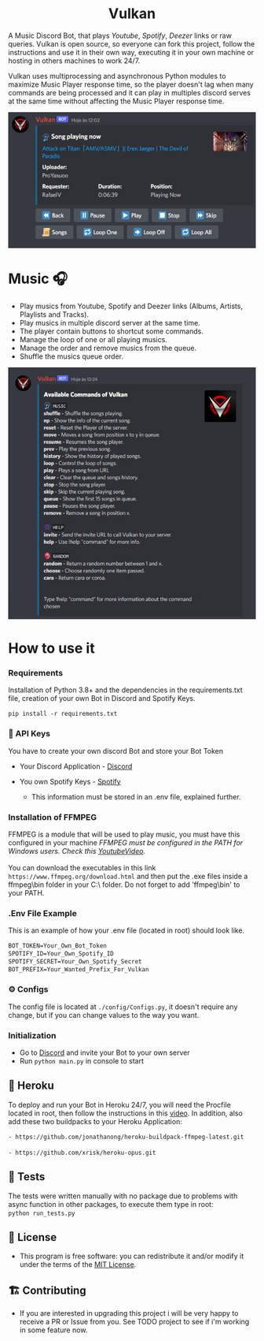 <h1 align="center"> Vulkan</h1> 


A Music Discord Bot, that plays *Youtube*, *Spotify*, *Deezer* links or raw queries. Vulkan is open source, so everyone can fork this project, follow the instructions and use it in their own way, executing it in your own machine or hosting in others machines to work 24/7.

Vulkan uses multiprocessing and asynchronous Python modules to maximize Music Player response time, so the player doesn't lag when many commands are being processed and it can play in multiples discord serves at the same time without affecting the Music Player response time.


<p align="center">
  <img src="./Assets/playermenu.jfif" />
</p>


#  **Music 🎧**
- Play musics from Youtube, Spotify and Deezer links (Albums, Artists, Playlists and Tracks).
- Play musics in multiple discord server at the same time.
- The player contain buttons to shortcut some commands. 
- Manage the loop of one or all playing musics.
- Manage the order and remove musics from the queue.
- Shuffle the musics queue order.



<p align="center">
  <img src="./Assets/vulkancommands.jfif" />
</p>



# **How to use it** 


### **Requirements**
Installation of Python 3.8+ and the dependencies in the requirements.txt file, creation of your own Bot in Discord and Spotify Keys. 
```
pip install -r requirements.txt
```
### **🔑 API Keys**
You have to create your own discord Bot and store your Bot Token 
 * Your Discord Application - [Discord](https://discord.com/developers)
 * You own Spotify Keys - [Spotify](https://developer.spotify.com/dashboard/applications)

    - This information must be stored in an .env file, explained further.

###  **Installation of FFMPEG**<br>
FFMPEG is a module that will be used to play music, you must have this configured in your machine
*FFMPEG must be configured in the PATH for Windows users. Check this [YoutubeVideo](https://www.youtube.com/watch?v=r1AtmY-RMyQ&t=114s&ab_channel=TroubleChute).* <br><br>
You can download the executables in this link `https://www.ffmpeg.org/download.html` and then put the .exe files inside a ffmpeg\bin folder in your C:\ folder. Do not forget to add 'ffmpeg\bin' to your PATH.


### **.Env File Example**
This is an example of how your .env file (located in root) should look like.
```
BOT_TOKEN=Your_Own_Bot_Token
SPOTIFY_ID=Your_Own_Spotify_ID
SPOTIFY_SECRET=Your_Own_Spotify_Secret
BOT_PREFIX=Your_Wanted_Prefix_For_Vulkan

```

### **⚙️ Configs**
The config file is located at ```./config/Configs.py```, it doesn't require any change, but if you can change values to the way you want.


### **Initialization**
- Go to [Discord](https://discord.com/developers) and invite your Bot to your own server
- Run ```python main.py``` in console to start


## **🚀 Heroku**
To deploy and run your Bot in Heroku 24/7, you will need the Procfile located in root, then follow the instructions in this [video](https://www.youtube.com/watch?v=BPvg9bndP1U&ab_channel=TechWithTim). In addition, also add these two buildpacks to your Heroku Application:

    - https://github.com/jonathanong/heroku-buildpack-ffmpeg-latest.git

    - https://github.com/xrisk/heroku-opus.git



## 🧪 Tests
The tests were written manually with no package due to problems with async function in other packages, to execute them type in root: <br>
`python run_tests.py`<br>

## 📖 License
- This program is free software: you can redistribute it and/or modify it under the terms of the [MIT License](https://github.com/RafaelSolVargas/Vulkan/blob/master/LICENSE).


## 🏗️ Contributing
 - If you are interested in upgrading this project i will be very happy to receive a PR or Issue from you. See TODO project to see if i'm working in some feature now.  
